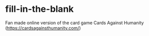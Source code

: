 # fill-in-the-blank
Fan made online version of the card game Cards Against Humanity (https://cardsagainsthumanity.com/)
